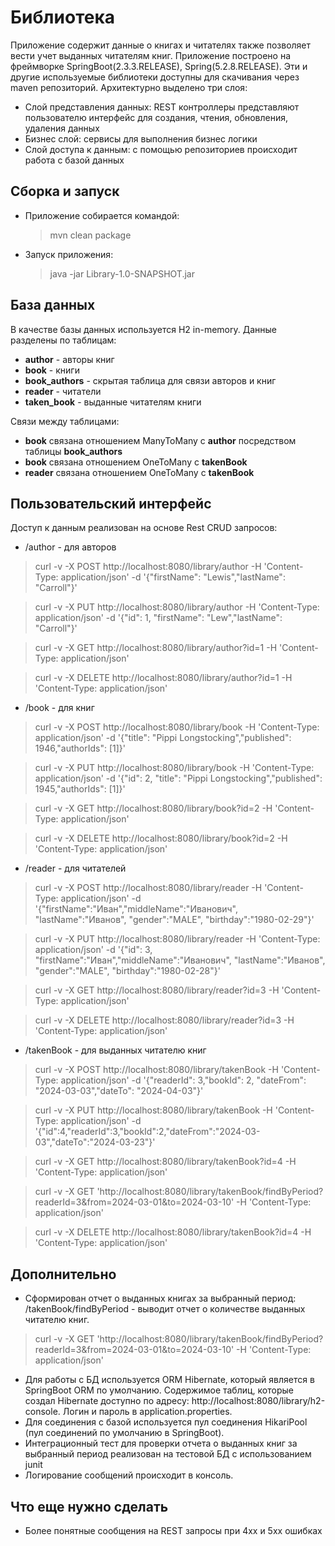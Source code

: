 # Библиотека
Приложение содержит данные о книгах и читателях также позволяет вести учет выданных читателям книг.
Приложение построено на фреймворке SpringBoot(2.3.3.RELEASE), Spring(5.2.8.RELEASE). Эти и другие используемые библиотеки доступны для скачивания через maven репозиторий.
Архитектурно выделено три слоя:
- Слой представления данных: REST контроллеры представляют пользователю интерфейс для создания, чтения, обновления, удаления данных
- Бизнес слой: сервисы для выполнения бизнес логики
- Слой доступа к данным: с помощью репозиториев происходит работа с базой данных

## Сборка и запуск
- Приложение собирается командой:
  > mvn clean package
- Запуск приложения:
  > java -jar Library-1.0-SNAPSHOT.jar


## База данных
В качестве базы данных используется H2 in-memory.
Данные разделены по таблицам:
* **author** - авторы книг
* **book** - книги
* **book_authors** - скрытая таблица для связи авторов и книг
* **reader** - читатели
* **taken_book** - выданные читателям книги

Связи между таблицами:
* **book** связана отношением ManyToMany c **author** посредством таблицы **book_authors**
* **book** связана отношением OneToMany c **takenBook**
* **reader** связана отношением OneToMany c **takenBook**

## Пользовательский интерфейс
Доступ к данным реализован на основе Rest CRUD запросов:
* /author - для авторов

> curl -v -X POST http://localhost:8080/library/author -H 'Content-Type: application/json' -d '{"firstName": "Lewis","lastName": "Carroll"}'

> curl -v -X PUT http://localhost:8080/library/author -H 'Content-Type: application/json' -d '{"id": 1, "firstName": "Lew","lastName": "Carroll"}'

> curl -v -X GET http://localhost:8080/library/author?id=1 -H 'Content-Type: application/json'

> curl -v -X DELETE http://localhost:8080/library/author?id=1 -H 'Content-Type: application/json'

* /book - для книг

> curl -v -X POST http://localhost:8080/library/book -H 'Content-Type: application/json' -d '{"title": "Pippi Longstocking","published": 1946,"authorIds": [1]}'

> curl -v -X PUT http://localhost:8080/library/book -H 'Content-Type: application/json' -d '{"id": 2, "title": "Pippi Longstocking","published": 1945,"authorIds": [1]}'

> curl -v -X GET http://localhost:8080/library/book?id=2 -H 'Content-Type: application/json'

> curl -v -X DELETE http://localhost:8080/library/book?id=2 -H 'Content-Type: application/json'

* /reader - для читателей

> curl -v -X POST http://localhost:8080/library/reader -H 'Content-Type: application/json' -d '{"firstName":"Иван","middleName":"Иванович", "lastName":"Иванов", "gender":"MALE", "birthday":"1980-02-29"}'

> curl -v -X PUT http://localhost:8080/library/reader -H 'Content-Type: application/json' -d '{"id": 3, "firstName":"Иван","middleName":"Иванович", "lastName":"Иванов", "gender":"MALE", "birthday":"1980-02-28"}'

> curl -v -X GET http://localhost:8080/library/reader?id=3 -H 'Content-Type: application/json'

> curl -v -X DELETE http://localhost:8080/library/reader?id=3 -H 'Content-Type: application/json'

* /takenBook - для выданных читателю книг

> curl -v -X POST http://localhost:8080/library/takenBook -H 'Content-Type: application/json' -d '{"readerId": 3,"bookId": 2, "dateFrom": "2024-03-03","dateTo": "2024-04-03"}'

> curl -v -X PUT http://localhost:8080/library/takenBook -H 'Content-Type: application/json' -d '{"id":4,"readerId":3,"bookId":2,"dateFrom":"2024-03-03","dateTo":"2024-03-23"}'

> curl -v -X GET http://localhost:8080/library/takenBook?id=4 -H 'Content-Type: application/json'

> curl -v -X GET 'http://localhost:8080/library/takenBook/findByPeriod?readerId=3&from=2024-03-01&to=2024-03-10' -H 'Content-Type: application/json'

> curl -v -X DELETE http://localhost:8080/library/takenBook?id=4 -H 'Content-Type: application/json'


## Дополнительно
* Сформирован отчет о выданных книгах за выбранный период:
  /takenBook/findByPeriod - выводит отчет о количестве выданных читателю книг.

> curl -v -X GET 'http://localhost:8080/library/takenBook/findByPeriod?readerId=3&from=2024-03-01&to=2024-03-10' -H 'Content-Type: application/json'

* Для работы с БД используется ORM Hibernate, который является в SpringBoot ORM по умолчанию.
  Содержимое таблиц, которые создал Hibernate доступно по адресу: http://localhost:8080/library/h2-console. Логин и пароль в application.properties.
* Для соединения с базой используется пул соединения HikariPool (пул соединений по умолчанию в SpringBoot).
* Интеграционный тест для проверки отчета о выданных книг за выбранный период реализован на тестовой БД  с использованием junit
* Логирование сообщений происходит в консоль.

## Что еще нужно сделать
* Более понятные сообщения на REST запросы при 4xx и 5xx ошибках
